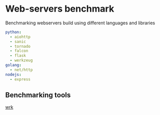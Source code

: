 # Web-servers benchmark

Benchmarking webservers build using different languages and libraries

```yaml
python:
  - aiohttp
  - sanic
  - tornado
  - falcon
  - flask
  - werkzeug
golang:
  - net/http
nodejs:
  - express
```

## Benchmarking tools

<a href="https://github.com/wg/wrk/" target="_blank">wrk</a>
